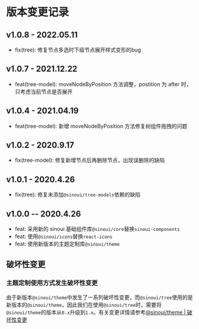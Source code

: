 # 版本变更记录

## v1.0.8 - 2022.05.11

- fix(tree): 修复节点多选时下级节点展开样式变形的bug

## v1.0.7 - 2021.12.22

- feat(tree-model): moveNodeByPosition 方法调整，postition 为 after 时，只考虑当前节点是否展开

## v1.0.4 - 2021.04.19

- feat(tree-model): 新增 moveNodeByPosition 方法修复树组件拖拽的问题

## v1.0.2 - 2020.9.17

- fix(tree-model): 修复新增节点后再删除节点，出现误删除的缺陷

## v1.0.1 - 2020.4.26

- fix(tree): 修复未添加`@sinoui/tree-models`依赖的缺陷

## v1.0.0 -- 2020.4.26

- feat: 采用新的 sinoui 基础组件库`@sinoui/core`替换`sinoui-components`
- feat: 使用`@sinoui/icons`替换`react-icons`
- feat: 使用新版本的主题定制库`@sinoui/theme`

## 破坏性变更

### 主题定制使用方式发生破坏性变更

由于新版本`@sinoui/theme`中发生了一系列破坏性变更，而`@sinoui/tree`使用的是新版本的`@sinoui/theme`，因此我们在使用`@sinoui/tree`时，需要将`@sinoui/theme`的版本从`0.x`升级到`1.x`。有关变更详情请参考[@sinoui/theme | 破坏性变更](https://github.com/sinoui/theme/blob/master/CHANGELOG.md#v100-beta1-2020224)
